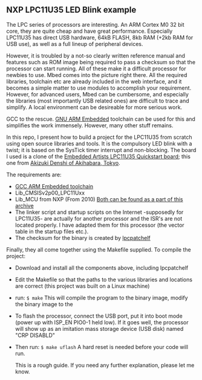 ## NXP LPC11U35 LED Blink example

The LPC series of processors are interesting. An ARM Cortex M0 32 bit core, they are quite cheap and have great performance. Especially LPC11U35 has direct USB hardware, 64kB FLASH, 8kb RAM (+2kb RAM for USB use), as well as a full lineup of peripheral devices.

However, it is troubled by a not-so clearly written reference manual and features such as ROM image being required to pass a checksum so that the processor can start running. All of these make it a difficult processor for newbies to use. Mbed comes into the picture right there. All the required libraries, toolchain etc are already included in the web interface, and it becomes a simple matter to use modules to accomplish your requirement. However, for advanced users, Mbed can be cumbersome, and especially the libraries (most importantly USB related ones) are difficult to trace and simplify. A local environment can be desireable for more serious work.

GCC to the rescue. [GNU ARM Embedded](https://launchpad.net/gcc-arm-embedded) toolchain can be used for this and simplifies the work immensely. However, many other stuff remains.

In this repo, I present how to build a project for the LPC11U35 from scratch using open source libraries and tools. It is the compulsory LED blink with a twist; it is based on the SysTick timer interrupt and non-blocking. The board I used is a clone of the [Embedded Artists LPC11U35 Quickstart board](https://www.embeddedartists.com/products/lpc11u35-quickstart/); this one from [Akizuki Denshi of Akihabara, Tokyo](http://akizukidenshi.com/catalog/g/gK-12144/).

The requirements are:
- [GCC ARM Embedded toolchain](https://launchpad.net/gcc-arm-embedded)
- Lib_CMSISv2p00_LPC11Uxx 
- Lib_MCU from NXP (From 2010)
 [Both can be found as a part of this archive](https://www.embeddedartists.com/wp-content/uploads/2018/07/qsb_lpc11u35_120509.zip)
- The linker script and startup scripts on the Internet -supposedly for LPC11U35- are actually for another processor and the ISR's are not located properly. I have adapted them for this processor (the vector table in the startup files etc.).
- The checksum for the binary is created by [lpcpatchelf](https://github.com/nPipen/lpcpatchelf)

Finally, they all come together using the Makefile supplied. To compile the project:
- Download and install all the components above, including lpcpatchelf
- Edit the Makefile so that the paths to the various libraries and locations are correct (this project was built on a Linux machine)
- run: `$ make`
  This will compile the program to the binary image, modify the binary image to the 
- To flash the processor, connect the USB port, put it into boot mode (power up with ISP_EN PIO0-1 held low). If it goes well, the processor will show up as an imitation mass storage device (USB disk) named "CRP DISABLD"
- Then run: `$ make uflash`
   A hard reset is needed before your code will run.
   
   This is a rough guide. If you need any further explanation, please let me know.
   
